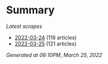 # Summary
*Latest scrapes*
* [2022-03-24](https://github.com/nuuuwan/news_lk/blob/data/news_lk.2022-03-24.json) (118 articles)
* [2022-03-25](https://github.com/nuuuwan/news_lk/blob/data/news_lk.2022-03-25.json) (121 articles)

*Generated at 06:10PM, March 25, 2022*